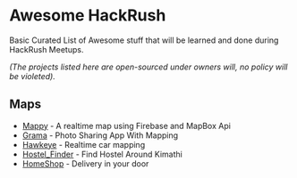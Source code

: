 # Awesome HackRush

Basic Curated List of Awesome stuff that will be learned and done during HackRush Meetups.

*(The projects listed here are open-sourced under owners will, no policy will be violeted).*


Maps
--------
* [Mappy](https://hackrush.github.io/mappy) - A realtime map using Firebase and MapBox Api
* [Grama](https://github.com/hackrush/grams) - Photo Sharing App With Mapping
* [Hawkeye](https://github.com/hackrush/Hawkeye) - Realtime car mapping
* [Hostel_Finder](https://github.com/hackrush/hostel_finder) - Find Hostel Around Kimathi
* [HomeShop](https://github.com/hackrush/HomeShop) - Delivery in your door
